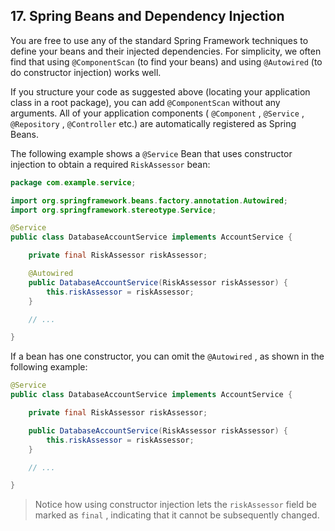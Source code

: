 ## 17. Spring Beans and Dependency Injection

You are free to use any of the standard Spring Framework techniques to define your beans and their injected dependencies. For simplicity, we often find that using  `@ComponentScan`  (to find your beans) and using  `@Autowired`  (to do constructor injection) works well.

If you structure your code as suggested above (locating your application class in a root package), you can add  `@ComponentScan`  without any arguments. All of your application components ( `@Component` ,  `@Service` ,  `@Repository` ,  `@Controller`  etc.) are automatically registered as Spring Beans.

The following example shows a  `@Service`  Bean that uses constructor injection to obtain a required  `RiskAssessor`  bean:

```java
package com.example.service;

import org.springframework.beans.factory.annotation.Autowired;
import org.springframework.stereotype.Service;

@Service
public class DatabaseAccountService implements AccountService {

	private final RiskAssessor riskAssessor;

	@Autowired
	public DatabaseAccountService(RiskAssessor riskAssessor) {
		this.riskAssessor = riskAssessor;
	}

	// ...

}
```

If a bean has one constructor, you can omit the  `@Autowired` , as shown in the following example:

```java
@Service
public class DatabaseAccountService implements AccountService {

	private final RiskAssessor riskAssessor;

	public DatabaseAccountService(RiskAssessor riskAssessor) {
		this.riskAssessor = riskAssessor;
	}

	// ...

}
```

> Notice how using constructor injection lets the  `riskAssessor`  field be marked as  `final` , indicating that it cannot be subsequently changed.


